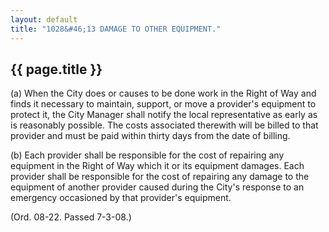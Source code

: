 ```yaml
---
layout: default 
title: "1028&#46;13 DAMAGE TO OTHER EQUIPMENT."
---
```


{{ page.title }}
----------------

​(a) When the City does or causes to be done work in the Right of Way
and finds it necessary to maintain, support, or move a provider's
equipment to protect it, the City Manager shall notify the local
representative as early as is reasonably possible. The costs associated
therewith will be billed to that provider and must be paid within thirty
days from the date of billing.

​(b) Each provider shall be responsible for the cost of repairing any
equipment in the Right of Way which it or its equipment damages. Each
provider shall be responsible for the cost of repairing any damage to
the equipment of another provider caused during the City's response to
an emergency occasioned by that provider's equipment.

(Ord. 08-22. Passed 7-3-08.)
